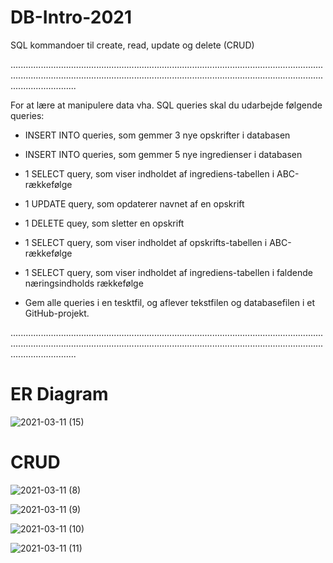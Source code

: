 # DB-Intro-2021

SQL kommandoer til create, read, update og delete (CRUD)

..................................................................................................................................................................................................................................................................................



For at lære at manipulere data vha. SQL queries skal du udarbejde følgende queries:

* INSERT INTO queries, som gemmer 3 nye opskrifter i databasen

* INSERT INTO queries, som gemmer 5 nye ingredienser i databasen

* 1 SELECT query, som viser indholdet af ingrediens-tabellen i ABC-rækkefølge

* 1 UPDATE query, som opdaterer navnet af en opskrift

* 1 DELETE quey, som sletter en opskrift

* 1 SELECT query, som viser indholdet af opskrifts-tabellen i ABC-rækkefølge

* 1 SELECT query, som viser indholdet af ingrediens-tabellen i faldende næringsindholds rækkefølge

* Gem alle queries i en tesktfil, og aflever tekstfilen og databasefilen i et GitHub-projekt. 



..................................................................................................................................................................................................................................................................................

# ER Diagram

![2021-03-11 (15)](https://user-images.githubusercontent.com/54774020/110802377-6bbd7280-827e-11eb-9a2a-e1bba1e44ac2.png)


# CRUD

![2021-03-11 (8)](https://user-images.githubusercontent.com/54774020/110808317-2603a880-8284-11eb-9e90-874c7e7e27a5.png)


![2021-03-11 (9)](https://user-images.githubusercontent.com/54774020/110808352-3025a700-8284-11eb-8a84-63d880281e44.png)


![2021-03-11 (10)](https://user-images.githubusercontent.com/54774020/110809153-ef7a5d80-8284-11eb-93c7-071ef3755e11.png)


![2021-03-11 (11)](https://user-images.githubusercontent.com/54774020/110809404-2486b000-8285-11eb-9fa7-27e28309fbfd.png)
